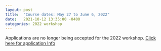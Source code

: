 ```yaml
---
layout: post
title:  "Course dates: May 27 to June 6, 2022"
date:   2021-10-12 13:35:00 -0400
categories: 2022 workshop
---
```

Applications are no longer being accepted for the 2022 workshop. [Click here for application Info](https://www.mbl.edu/education/courses/workshop-on-molecular-evolution/)


